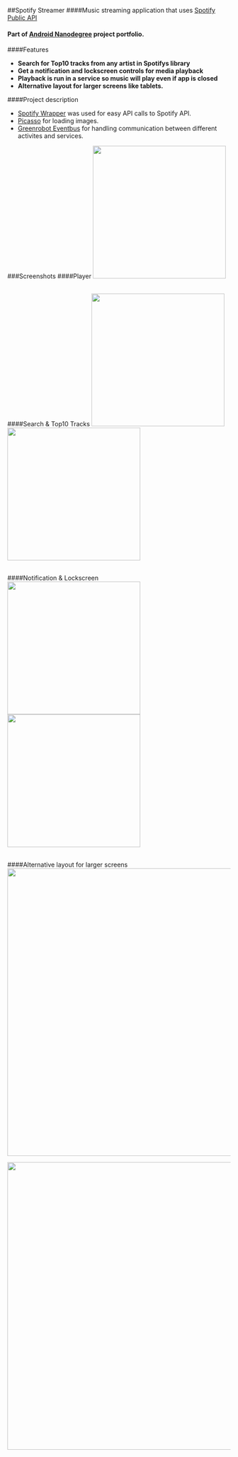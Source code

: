 ##Spotify Streamer
####Music streaming application that uses [Spotify Public API](https://developer.spotify.com/web-api/)

#### Part of [Android Nanodegree](https://www.udacity.com/course/android-developer-nanodegree--nd801) project portfolio.

####Features
- **Search for Top10 tracks from any artist in Spotifys library**
- **Get a notification and lockscreen controls for media playback**
- **Playback is run in a service so music will play even if app is closed**
- **Alternative layout for larger screens like tablets.**

####Project description
- [Spotify Wrapper](https://github.com/kaaes/spotify-web-api-android) was used for easy API calls to Spotify API.
- [Picasso](http://square.github.io/picasso/) for loading images.
- [Greenrobot Eventbus](https://github.com/greenrobot/EventBus) for handling communication between different activites and services.


###Screenshots
####Player
<img src="screenshots/spotify_player.jpg" width="300"/>
<br/>
<br/>

####Search & Top10 Tracks
<img src="screenshots/spotify_search.jpg" width="300"/> <img src="screenshots/spotify_top10.jpg" width="300"/>
<br/>
<br/>

####Notification & Lockscreen
<img src="screenshots/spotify_notification.jpg" width="300"/> <img src="screenshots/spotify_lockscreen.jpg" width="300"/>
<br/>
<br/>

####Alternative layout for larger screens
<img src="screenshots/spotify_tablet.jpg" width="650"/>
<br />  

<img src="screenshots/spotify_tablet_player.jpg" width="650"/>
